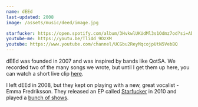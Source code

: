 ```yaml
---
name: dEEd
last-updated: 2008
image: /assets/music/deed/image.jpg

starfucker: https://open.spotify.com/album/3HvkwlUKUdMl3s1Odmz7od?si=AbzVfvt5SwiAtg36eIZLKw
youtube-me: https://youtu.be/Tli4d_9OzXM
youtube: https://www.youtube.com/channel/UCGbu2ReyMqcojpUtN5VebBQ
---
```


dEEd was founded in 2007 and was inspired by bands like QotSA. We recorded two of the many songs we wrote, but until I get them up here, you can watch a short live clip [here]({{youtube-me}}).

I left dEEd in 2008, but they kept on playing with a new, great vocalist - Emma Fredriksson. They released an EP called [Starfucker]({{starfucker}}) in 2010 and played a [bunch of shows]({{youtube}}).